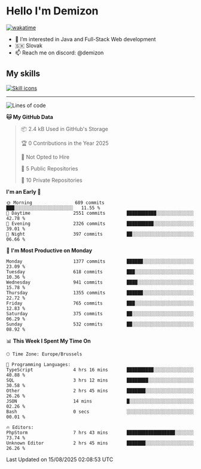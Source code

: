 # Hello I'm Demizon
[![wakatime](https://wakatime.com/badge/user/6ad1949f-d6d7-44f9-9eee-c35e54cc499b.svg)](https://wakatime.com/@6ad1949f-d6d7-44f9-9eee-c35e54cc499b)
- 👀 I’m interested in Java and Full-Stack Web development
- 🇸🇰 Slovak
- 📫 Reach me on discord: @demizon

## My skills
[![Skill icons](https://skillicons.dev/icons?i=java,js,ts,html,css,react,nextjs,tailwind,supabase,py,git,docker,linux,mysql,postgres,mongo&theme=dark)](https://github.com/Demizon3433)

---

<!--START_SECTION:waka-->
![Lines of code](https://img.shields.io/badge/From%20Hello%20World%20I%27ve%20Written-1.9%20million%20lines%20of%20code-blue)

**🐱 My GitHub Data** 

> 📦 2.4 kB Used in GitHub's Storage 
 > 
> 🏆 0 Contributions in the Year 2025
 > 
> 🚫 Not Opted to Hire
 > 
> 📜 5 Public Repositories 
 > 
> 🔑 10 Private Repositories 
 > 
**I'm an Early 🐤** 

```text
🌞 Morning                689 commits         ███░░░░░░░░░░░░░░░░░░░░░░   11.55 % 
🌆 Daytime                2551 commits        ███████████░░░░░░░░░░░░░░   42.78 % 
🌃 Evening                2326 commits        ██████████░░░░░░░░░░░░░░░   39.01 % 
🌙 Night                  397 commits         ██░░░░░░░░░░░░░░░░░░░░░░░   06.66 % 
```
📅 **I'm Most Productive on Monday** 

```text
Monday                   1377 commits        ██████░░░░░░░░░░░░░░░░░░░   23.09 % 
Tuesday                  618 commits         ███░░░░░░░░░░░░░░░░░░░░░░   10.36 % 
Wednesday                941 commits         ████░░░░░░░░░░░░░░░░░░░░░   15.78 % 
Thursday                 1355 commits        ██████░░░░░░░░░░░░░░░░░░░   22.72 % 
Friday                   765 commits         ███░░░░░░░░░░░░░░░░░░░░░░   12.83 % 
Saturday                 375 commits         ██░░░░░░░░░░░░░░░░░░░░░░░   06.29 % 
Sunday                   532 commits         ██░░░░░░░░░░░░░░░░░░░░░░░   08.92 % 
```


📊 **This Week I Spent My Time On** 

```text
🕑︎ Time Zone: Europe/Brussels

💬 Programming Languages: 
TypeScript               4 hrs 16 mins       ██████████░░░░░░░░░░░░░░░   40.88 % 
SQL                      3 hrs 12 mins       ████████░░░░░░░░░░░░░░░░░   30.58 % 
Other                    2 hrs 45 mins       ███████░░░░░░░░░░░░░░░░░░   26.26 % 
JSON                     14 mins             █░░░░░░░░░░░░░░░░░░░░░░░░   02.26 % 
Bash                     0 secs              ░░░░░░░░░░░░░░░░░░░░░░░░░   00.01 % 

🔥 Editors: 
PhpStorm                 7 hrs 43 mins       ██████████████████░░░░░░░   73.74 % 
Unknown Editor           2 hrs 45 mins       ███████░░░░░░░░░░░░░░░░░░   26.26 % 
```


 Last Updated on 15/08/2025 02:08:53 UTC
<!--END_SECTION:waka-->

